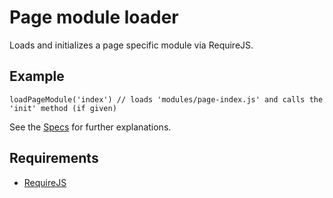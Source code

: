 # Page module loader #

Loads and initializes a page specific module via RequireJS.

## Example ##

`loadPageModule('index') // loads 'modules/page-index.js' and calls the 'init' method (if given)`

See the [Specs](specs/loadPageModuleSpec.js) for further explanations.

## Requirements ##

- [RequireJS](http://requirejs.org)